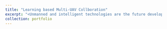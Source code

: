 ```yaml
---
title: "Learning based Multi-UAV Collboration"
excerpt: "<Unmanned and intelligent technologies are the future development trend in the business field; particularly, during major epidemics or disasters, how to provide business services safely and securely is crucial. Specifically, providing users with resilient and guaranteed communication services is a challenging business task when the communication facilities are damaged. Unmanned aerial vehicles (UAVs), with flexible deployment and high maneuverability, can be used to serve as aerial base stations (BSs) to establish emergency networks. However, it is challenging to control multiple UAVs to provide efficient and fair communication quality of service (QoS) to users. In this paper, we propose a learning-based resilience guarantee framework for multi-UAV collaborative QoS management. We formulate this problem as a partial observable Markov decision process and solve it with proximal policy optimization (PPO), which is a policy-based deep reinforcement learning method. A centralized training and decentralized execution paradigm is used, where the experience collected by all UAVs is used to train the shared control policy, and each UAV takes actions based on the partial environment information it observes. In addition, the design of the reward function considers the average and variance of the communication QoS of all users. Extensive simulations are conducted for performance evaluation. The simulation results indicate that 1) the trained policies can adapt to different scenarios and provide resilient and guaranteed communication QoS to users, 2) increasing the number of UAVs can compensate for the lack of service capabilities of UAVs, 3) when UAVs have local communication service capabilities, the policies trained with PPO have better performance compared with the policies trained with other algorithms. img src='/images/Project03.png'>"
collection: portfolio
---
```

